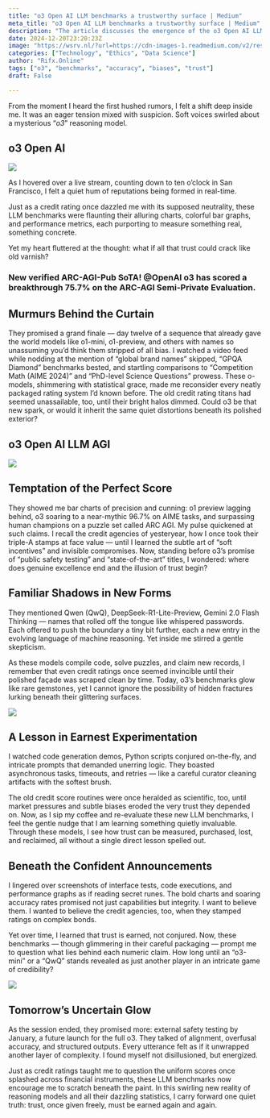 ```yaml
---
title: "o3 Open AI LLM benchmarks a trustworthy surface | Medium"
meta_title: "o3 Open AI LLM benchmarks a trustworthy surface | Medium"
description: "The article discusses the emergence of the o3 Open AI LLM benchmarks, highlighting their impressive performance metrics while expressing skepticism about underlying biases. It draws parallels to the historical trust in credit ratings, suggesting that the allure of high accuracy may mask potential distortions. The author emphasizes the importance of questioning the integrity of these benchmarks and recognizing that trust must be continually earned rather than assumed, as advancements in AI continue to evolve."
date: 2024-12-20T23:20:23Z
image: "https://wsrv.nl/?url=https://cdn-images-1.readmedium.com/v2/resize:fit:800/1*aqdiyHASkV7a2IiaWgOQzA.jpeg"
categories: ["Technology", "Ethics", "Data Science"]
author: "Rifx.Online"
tags: ["o3", "benchmarks", "accuracy", "biases", "trust"]
draft: False

---
```







From the moment I heard the first hushed rumors, I felt a shift deep inside me. It was an eager tension mixed with suspicion. Soft voices swirled about a mysterious “*o3*” reasoning model.


## o3 Open AI

![](https://wsrv.nl/?url=https://cdn-images-1.readmedium.com/v2/resize:fit:800/1*fjKrpXECxJXGDgO5xxEvaw.png)

As I hovered over a live stream, counting down to ten o’clock in San Francisco, I felt a quiet hum of reputations being formed in real\-time.

Just as a credit rating once dazzled me with its supposed neutrality, these LLM benchmarks were flaunting their alluring charts, colorful bar graphs, and performance metrics, each purporting to measure something real, something concrete.

Yet my heart fluttered at the thought: what if all that trust could crack like old varnish?


### New verified ARC\-AGI\-Pub SoTA! @OpenAI o3 has scored a breakthrough 75\.7% on the ARC\-AGI Semi\-Private Evaluation.


## Murmurs Behind the Curtain

They promised a grand finale — day twelve of a sequence that already gave the world models like o1\-mini, o1\-preview, and others with names so unassuming you’d think them stripped of all bias. I watched a video feed while nodding at the mention of “global brand names” skipped, “GPQA Diamond” benchmarks bested, and startling comparisons to “Competition Math (AIME 2024\)” and “PhD\-level Science Questions” prowess. These o\-models, shimmering with statistical grace, made me reconsider every neatly packaged rating system I’d known before. The old credit rating titans had seemed unassailable, too, until their bright halos dimmed. Could o3 be that new spark, or would it inherit the same quiet distortions beneath its polished exterior?


## o3 Open AI LLM AGI

![](https://wsrv.nl/?url=https://cdn-images-1.readmedium.com/v2/resize:fit:800/1*cxd39ntbnuRGl6MFLZNAGA.png)


## Temptation of the Perfect Score

They showed me bar charts of precision and cunning: o1 preview lagging behind, o3 soaring to a near\-mythic 96\.7% on AIME tasks, and surpassing human champions on a puzzle set called ARC AGI. My pulse quickened at such claims. I recall the credit agencies of yesteryear, how I once took their triple\-A stamps at face value — until I learned the subtle art of “soft incentives” and invisible compromises. Now, standing before o3’s promise of “public safety testing” and “state\-of\-the\-art” titles, I wondered: where does genuine excellence end and the illusion of trust begin?


## Familiar Shadows in New Forms

They mentioned Qwen (QwQ), DeepSeek\-R1\-Lite\-Preview, Gemini 2\.0 Flash Thinking — names that rolled off the tongue like whispered passwords. Each offered to push the boundary a tiny bit further, each a new entry in the evolving language of machine reasoning. Yet inside me stirred a gentle skepticism.

As these models compile code, solve puzzles, and claim new records, I remember that even credit ratings once seemed invincible until their polished façade was scraped clean by time. Today, o3’s benchmarks glow like rare gemstones, yet I cannot ignore the possibility of hidden fractures lurking beneath their glittering surfaces.

![](https://wsrv.nl/?url=https://cdn-images-1.readmedium.com/v2/resize:fit:800/1*1xf5nSaSs7DrKVD-GZcI-w.png)


## A Lesson in Earnest Experimentation

I watched code generation demos, Python scripts conjured on\-the\-fly, and intricate prompts that demanded unerring logic. They boasted asynchronous tasks, timeouts, and retries — like a careful curator cleaning artifacts with the softest brush.

The old credit score routines were once heralded as scientific, too, until market pressures and subtle biases eroded the very trust they depended on. Now, as I sip my coffee and re\-evaluate these new LLM benchmarks, I feel the gentle nudge that I am learning something quietly invaluable. Through these models, I see how trust can be measured, purchased, lost, and reclaimed, all without a single direct lesson spelled out.








## Beneath the Confident Announcements

I lingered over screenshots of interface tests, code executions, and performance graphs as if reading secret runes. The bold charts and soaring accuracy rates promised not just capabilities but integrity. I want to believe them. I wanted to believe the credit agencies, too, when they stamped ratings on complex bonds.

Yet over time, I learned that trust is earned, not conjured. Now, these benchmarks — though glimmering in their careful packaging — prompt me to question what lies behind each numeric claim. How long until an “o3\-mini” or a “QwQ” stands revealed as just another player in an intricate game of credibility?

![](https://wsrv.nl/?url=https://cdn-images-1.readmedium.com/v2/resize:fit:800/1*-ZiqD2aAgzvtI2B4u7qKnA.png)


## Tomorrow’s Uncertain Glow

As the session ended, they promised more: external safety testing by January, a future launch for the full o3\. They talked of alignment, overfusal accuracy, and structured outputs. Every utterance felt as if it unwrapped another layer of complexity. I found myself not disillusioned, but energized.

Just as credit ratings taught me to question the uniform scores once splashed across financial instruments, these LLM benchmarks now encourage me to scratch beneath the paint. In this swirling new reality of reasoning models and all their dazzling statistics, I carry forward one quiet truth: trust, once given freely, must be earned again and again.


